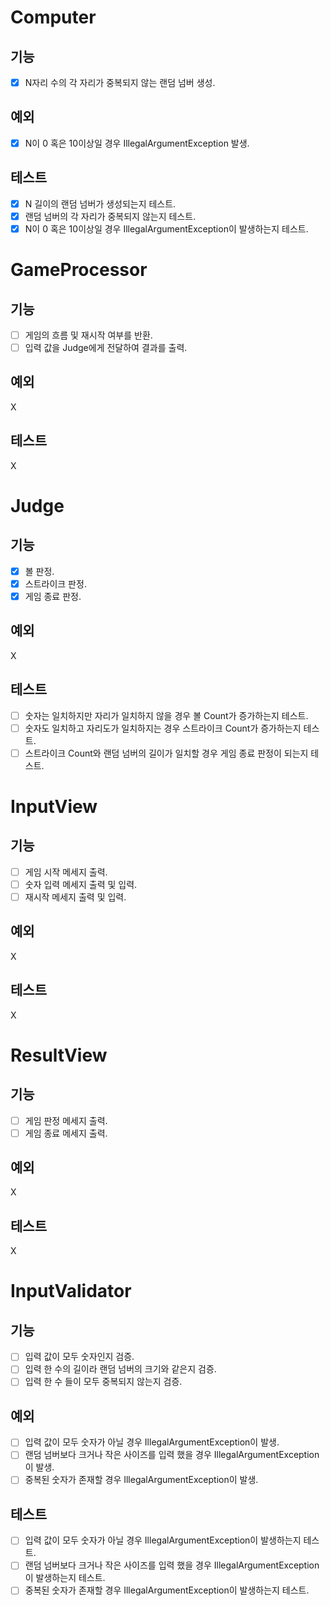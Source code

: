 # Computer
## 기능
- [X] N자리 수의 각 자리가 중복되지 않는 랜덤 넘버 생성.

## 예외
- [X] N이 0 혹은 10이상일 경우 IllegalArgumentException 발생.

## 테스트
- [X] N 길이의 랜덤 넘버가 생성되는지 테스트.
- [X] 랜덤 넘버의 각 자리가 중복되지 않는지 테스트.
- [X] N이 0 혹은 10이상일 경우 IllegalArgumentException이 발생하는지 테스트.

# GameProcessor
## 기능
- [ ] 게임의 흐름 및 재시작 여부를 반환.
- [ ] 입력 값을 Judge에게 전달하여 결과를 출력.
## 예외
X
## 테스트
X

# Judge
## 기능
- [X] 볼 판정.
- [X] 스트라이크 판정.
- [X] 게임 종료 판정.
## 예외
X
## 테스트
- [ ] 숫자는 일치하지만 자리가 일치하지 않을 경우 볼 Count가 증가하는지 테스트.
- [ ] 숫자도 일치하고 자리도가 일치하지는 경우 스트라이크 Count가 증가하는지 테스트.
- [ ] 스트라이크 Count와 랜덤 넘버의 길이가 일치할 경우 게임 종료 판정이 되는지 테스트.

# InputView
## 기능
- [ ] 게임 시작 메세지 출력.
- [ ] 숫자 입력 메세지 출력 및 입력.
- [ ] 재시작 메세지 출력 및 입력.

## 예외
X
## 테스트
X

# ResultView
## 기능
- [ ] 게임 판정 메세지 출력.
- [ ] 게임 종료 메세지 출력.

## 예외
X
## 테스트
X

# InputValidator
## 기능
- [ ] 입력 값이 모두 숫자인지 검증.
- [ ] 입력 한 수의 길이라 랜덤 넘버의 크기와 같은지 검증.
- [ ] 입력 한 수 들이 모두 중복되지 않는지 검증.

## 예외
- [ ] 입력 값이 모두 숫자가 아닐 경우 IllegalArgumentException이 발생.
- [ ] 랜덤 넘버보다 크거나 작은 사이즈를 입력 했을 경우 IllegalArgumentException이 발생.
- [ ] 중복된 숫자가 존재할 경우 IllegalArgumentException이 발생.

## 테스트
- [ ] 입력 값이 모두 숫자가 아닐 경우 IllegalArgumentException이 발생하는지 테스트.
- [ ] 랜덤 넘버보다 크거나 작은 사이즈를 입력 했을 경우 IllegalArgumentException이 발생하는지 테스트.
- [ ] 중복된 숫자가 존재할 경우 IllegalArgumentException이 발생하는지 테스트.